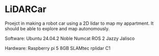 # LiDARCar
Proejct in making a robot car using a 2D lidar to map my appartment. It should be able to explore and map autonomously.

Software:
Ubuntu 24.04.2 Noble Numcat
ROS 2 Jazzy Jalisco

Hardware:
Raspberry pi 5 8GB
SLAMtec rplidar C1
